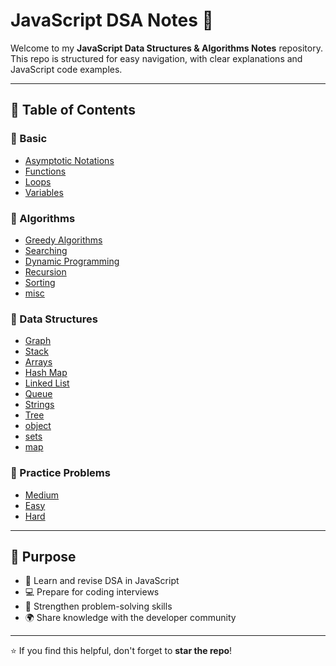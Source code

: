 # JavaScript DSA Notes 📘

Welcome to my **JavaScript Data Structures & Algorithms Notes** repository.  
This repo is structured for easy navigation, with clear explanations and JavaScript code examples.

---

## 📂 Table of Contents

### 🔹 Basic
- [Asymptotic Notations](./%20Basics/Asymptotic-Notations.md)
- [Functions](./%20Basics/functions.md)
- [Loops](./%20Basics/loops.md)
- [Variables](./%20Basics/variables.md)

### 🔹 Algorithms
- [Greedy Algorithms](./Algorithms/%20greedy.md)
- [Searching](./Algorithms/%20searching.md)
- [Dynamic Programming](./Algorithms/dynamic-programming.md)
- [Recursion](./Algorithms/recursion.md)
- [Sorting](./Algorithms/sorting.md)
- [misc](./Algorithms/misc.md)

### 🔹 Data Structures
- [Graph](./Data-Structures/%20graph.md)
- [Stack](./Data-Structures/%20stack.md)
- [Arrays](./Data-Structures/arrays.md)
- [Hash Map](./Data-Structures/hash-map.md)
- [Linked List](./Data-Structures/linked-list.md)
- [Queue](./Data-Structures/queue.md)
- [Strings](./Data-Structures/strings.md)
- [Tree](./Data-Structures/tree.md)
- [object](./Data-Structures/object.md)
- [sets](./Data-Structures/sets.md)
- [map](./Data-Structures/map.md)

### 🔹 Practice Problems
- [Medium](./Practice/%20medium.md)
- [Easy](./Practice/easy.md)
- [Hard](./Practice/hard.md)

---

## 🎯 Purpose
- 📘 Learn and revise DSA in JavaScript  
- 💻 Prepare for coding interviews  
- 🚀 Strengthen problem-solving skills  
- 🌍 Share knowledge with the developer community  

---

⭐ If you find this helpful, don't forget to **star the repo**!